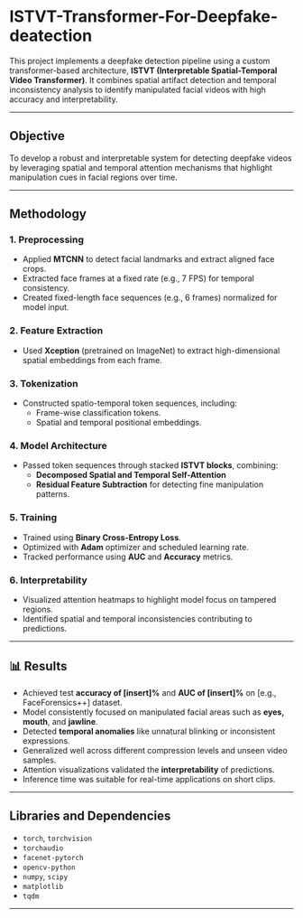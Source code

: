 # ISTVT-Transformer-For-Deepfake-deatection


This project implements a deepfake detection pipeline using a custom transformer-based architecture, **ISTVT (Interpretable Spatial-Temporal Video Transformer)**. It combines spatial artifact detection and temporal inconsistency analysis to identify manipulated facial videos with high accuracy and interpretability.

---

##  Objective

To develop a robust and interpretable system for detecting deepfake videos by leveraging spatial and temporal attention mechanisms that highlight manipulation cues in facial regions over time.

---

## Methodology

### 1. **Preprocessing**
- Applied **MTCNN** to detect facial landmarks and extract aligned face crops.
- Extracted face frames at a fixed rate (e.g., 7 FPS) for temporal consistency.
- Created fixed-length face sequences (e.g., 6 frames) normalized for model input.

### 2. **Feature Extraction**
- Used **Xception** (pretrained on ImageNet) to extract high-dimensional spatial embeddings from each frame.

### 3. **Tokenization**
- Constructed spatio-temporal token sequences, including:
  - Frame-wise classification tokens.
  - Spatial and temporal positional embeddings.

### 4. **Model Architecture**
- Passed token sequences through stacked **ISTVT blocks**, combining:
  - **Decomposed Spatial and Temporal Self-Attention**
  - **Residual Feature Subtraction** for detecting fine manipulation patterns.

### 5. **Training**
- Trained using **Binary Cross-Entropy Loss**.
- Optimized with **Adam** optimizer and scheduled learning rate.
- Tracked performance using **AUC** and **Accuracy** metrics.

### 6. **Interpretability**
- Visualized attention heatmaps to highlight model focus on tampered regions.
- Identified spatial and temporal inconsistencies contributing to predictions.

---

## 📊 Results

- Achieved test **accuracy of [insert]%** and **AUC of [insert]%** on [e.g., FaceForensics++] dataset.
- Model consistently focused on manipulated facial areas such as **eyes, mouth**, and **jawline**.
- Detected **temporal anomalies** like unnatural blinking or inconsistent expressions.
- Generalized well across different compression levels and unseen video samples.
- Attention visualizations validated the **interpretability** of predictions.
- Inference time was suitable for real-time applications on short clips.

---

## Libraries and Dependencies

- `torch`, `torchvision`
- `torchaudio`
- `facenet-pytorch`
- `opencv-python`
- `numpy`, `scipy`
- `matplotlib`
- `tqdm`

---



